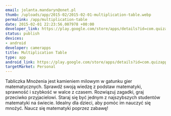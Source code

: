 ```yaml
--- 
email: jolanta.mandaryn@onet.pl
thumb: /uploads/app/2015-02/2015-02-01-multiplication-table.webp
permalink: /app/multiplication-table
date: 2015-02-01 22:23:56.007978 +00:00
developer_link: https://play.google.com/store/apps/details?id=com.quizapp.multitable
status: publish
devices: 
- android
developer: camerapps
title: Multiplication Table
type: app
android_link: https://play.google.com/store/apps/details?id=com.quizapp.multitable
targetMarket: Personal
---
```


Tabliczka Mnożenia jest kamieniem milowym w gatunku gier matematycznych. Sprawdź swoją wiedzę z podstaw matematyki, sprawność i szybkość w walce z czasem.
Rozwiązuj zagadki, graj przeciwko przyjacielowi. Staraj się być jednym z najszybszych studentów matematyki na świecie.
Idealny dla dzieci, aby pomóc im nauczyć się mnożyć. Naucz się matematyki poprzez zabawę!

